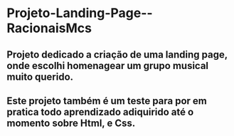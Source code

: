# Projeto-Landing-Page--RacionaisMcs

## Projeto dedicado a criação de uma landing page, onde escolhi homenagear um grupo musical muito querido.
## Este projeto também é um teste para por em pratica todo aprendizado adiquirido até o momento sobre Html, e Css.

